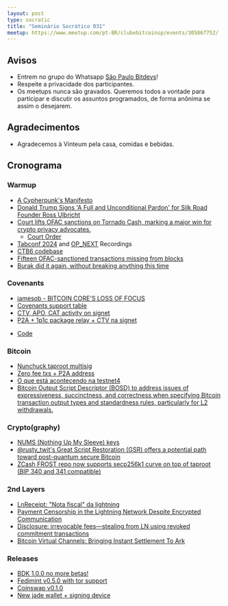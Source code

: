 ```yaml
---
layout: post
type: socratic
title: "Seminário Socrático 031"
meetup: https://www.meetup.com/pt-BR/clubebitcoinsp/events/305867752/
---
```


## Avisos

- Entrem no grupo do Whatsapp [São Paulo Bitdevs](https://chat.whatsapp.com/HiaPqjmUqER5djFPR1Yl3T)!
- Respeite a privacidade dos participantes.
- Os meetups nunca são gravados. Queremos todos a vontade para participar e discutir os assuntos programados, de forma anônima se assim o desejarem.

## Agradecimentos

- Agradecemos à Vinteum pela casa, comidas e bebidas.

## Cronograma

### Warmup

* [A Cypherpunk's Manifesto](https://www.activism.net/cypherpunk/manifesto.html)
* [Donald Trump Signs 'A Full and Unconditional Pardon' for Silk Road Founder Ross Ulbricht](https://www.nobsbitcoin.com/donald-trump-frees-ross/)
* [Court lifts OFAC sanctions on Tornado Cash, marking a major win for crypto privacy advocates.](https://xcancel.com/cointelegraph/status/1882001200524173553?s=46&t=757GlHmx5xzJQmvWmVK2Sg)
     - [Court Order](https://storage.courtlistener.com/recap/gov.uscourts.txwd.1211705/gov.uscourts.txwd.1211705.99.0.pdf)
* [Tabconf 2024](https://www.youtube.com/@tabconf/videos) and [OP_NEXT](https://blockspace.media/opnext-bitcoin-scaling/) Recordings
* [CTB6 codebase](https://github.com/CasaVinteUm/ctb6)
* [Fifteen OFAC-sanctioned transactions missing from blocks](https://b10c.me/observations/13-missing-sanctioned-transactions-2024-12/)
* [Burak did it again, without breaking anything this time](https://x.com/brqgoo/status/1881768183314657751)

### Covenants

* [jamesob - BITCOIN CORE'S LOSS OF FOCUS](https://x.com/jamesob/status/1860340932706730261)
* [Covenants support table](https://en.bitcoin.it/wiki/Covenants_support)
* [CTV, APO, CAT activity on signet](https://delvingbitcoin.org/t/ctv-apo-cat-activity-on-signet/1257)
* [P2A + 1p1c package relay + CTV na signet](https://x.com/1440000bytes/status/1868120931366817932)
 - [Code](https://github.com/stutxo/simple_ctv)

### Bitcoin

* [Nunchuck taproot multisig](https://www.nobsbitcoin.com/nunchuk-launches-taproot-multisig-wallets-beta-on-mobile/)
* [Zero fee txs + P2A address](https://x.com/jaoNoctus/status/1867838814032625981)
* [O que está acontecendo na testnet4](https://blog.dlsouza.lol/bitcoin/testnet/2024/12/02/testnet4.html)
* [Bitcoin Output Script Descriptor (BOSD) to address issues of expressiveness, succinctness, and correctness when specifying Bitcoin transaction output types and standardness rules, particularly for L2 withdrawals.](https://github.com/alpenlabs/bitcoin-bosd)

### Crypto(graphy)

* [NUMS (Nothing Up My Sleeve) keys](https://delvingbitcoin.org/t/unspendable-keys-in-descriptors/304/32)
* [@rusty_twit's Great Script Restoration (GSR) offers a potential path toward post-quantum secure Bitcoin](https://x.com/n1ckler/status/1854552545084977320)
* [ZCash FROST repo now supports secp256k1 curve on top of taproot (BIP 340 and 341 compatible)](https://github.com/ZcashFoundation/frost/pull/730)

### 2nd Layers

* [LnReceipt: "Nota fiscal" da lightning](https://x.com/jaoNoctus/status/1867355019294421110)
* [Payment Censorship in the Lightning Network Despite Encrypted Communication](https://drops.dagstuhl.de/entities/document/10.4230/LIPIcs.AFT.2024.12)
* [Disclosure: irrevocable fees—stealing from LN using revoked commitment transactions](https://delvingbitcoin.org/t/disclosure-irrevocable-fees-stealing-from-ln-using-revoked-commitment-transactions/1314)
* [Bitcoin Virtual Channels: Bringing Instant Settlement To Ark](https://arkdev.info/blog/bitcoin-virtual-channels/)

### Releases

* [BDK 1.0.0 no more betas!](https://github.com/bitcoindevkit/bdk/releases/tag/wallet-1.0.0)
* [Fedimint v0.5.0 with tor support](https://github.com/fedimint/fedimint/releases/tag/v0.5.0)
* [Coinswap v0.1.0](https://github.com/citadel-tech/coinswap/releases/tag/v0.1.0)
* [New jade wallet + signing device](https://www.nobsbitcoin.com/blockstream-launches-jade-plus-signing-device/)
